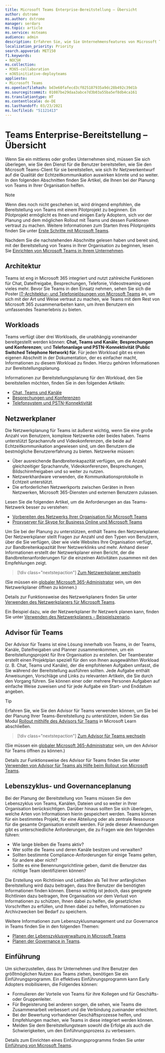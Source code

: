 ```yaml
---
title: Microsoft Teams Enterprise-Bereitstellung – Übersicht
author: dstrome
ms.author: dstrome
manager: serdars
ms.topic: article
ms.service: msteams
audience: admin
description: Erfahren Sie, wie Sie Unternehmensfeatures von Microsoft Teams bereitstellen.
localization_priority: Priority
search.appverid: MET150
f1.keywords:
- NOCSH
ms.collection:
- M365-collaboration
- m365initiative-deployteams
appliesto:
- Microsoft Teams
ms.openlocfilehash: bd3e60fafecd3cf025187935a9dc28b492c39d1b
ms.sourcegitcommit: 01087be29daa3abce7d3b03a55ba5ef8db4ca161
ms.translationtype: HT
ms.contentlocale: de-DE
ms.lasthandoff: 03/23/2021
ms.locfileid: "51121413"
---
```

# <a name="teams-enterprise-deployment-overview"></a>Teams Enterprise-Bereitstellung – Übersicht

Wenn Sie ein mittleres oder großes Unternehmen sind, müssen Sie sich überlegen, wie Sie den Dienst für die Benutzer bereitstellen, wie Sie den Microsoft Teams-Client für sie bereitstellen, wie sich Ihr Netzwerkentwurf auf die Qualität der Echtzeitkommunikation auswirken könnte und so weiter. In den folgenden Abschnitten finden Sie Artikel, die Ihnen bei der Planung von Teams in Ihrer Organisation helfen.

> [!NOTE]
> Wenn dies noch nicht geschehen ist, wird dringend empfohlen, die Bereitstellung von Teams mit einem Pilotprojekt zu beginnen. Ein Pilotprojekt ermöglicht es Ihnen und einigen Early Adoptern, sich vor der Planung und dem möglichen Rollout mit Teams und dessen Funktionen vertraut zu machen. Weitere Informationen zum Starten Ihres Pilotprojekts finden Sie unter [Erste Schritte mit Microsoft Teams](get-started-with-teams-quick-start.md).

Nachdem Sie die nachstehenden Abschnitte gelesen haben und bereit sind, mit der Bereitstellung von Teams in Ihrer Organisation zu beginnen, lesen Sie [Einrichten von Microsoft Teams in Ihrem Unternehmen](deploy-enterprise-setup.md).

## <a name="architecture"></a>Architektur

Teams ist eng in Microsoft 365 integriert und nutzt zahlreiche Funktionen für Chat, Dateifreigabe, Besprechungen, Telefonie, Videostreaming und vieles mehr. Bevor Sie Teams in den Einsatz nehmen, sehen Sie sich die Poster [IT-Architektur- und Telefonielösungen von Microsoft Teams](teams-architecture-solutions-posters.md) an, um sich mit der Art und Weise vertraut zu machen, wie Teams mit dem Rest von Microsoft 365 zusammenarbeiten kann, um ihren Benutzern ein umfassendes Teamerlebnis zu bieten.

## <a name="workloads"></a>Workloads

Teams verfügt über drei Workloads, die unabhängig voneinander bereitgestellt werden können: **Chat, Teams und Kanäle**; **Besprechungen und Konferenzen**; und **Telefonanlage und PSTN-Konnektivität (Public Switched Telephone Network) für**. Für jeden Workload gibt es einen eigenen Abschnitt in der Dokumentation, der es einfacher macht, Informationen zu diesem Workload zu finden. Hierzu gehören Informationen zur Bereitstellungsplanung.

Informationen zur Bereitstellungsplanung für den Workload, den Sie bereitstellen möchten, finden Sie in den folgenden Artikeln:

- [Chat, Teams und Kanäle](deploy-chat-teams-channels-microsoft-teams-landing-page.md)
- [Besprechungen und Konferenzen](deploy-meetings-microsoft-teams-landing-page.md)
- [Telefonsystem und PSTN-Konnektivität](cloud-voice-landing-page.md)

## <a name="network-planner"></a>Netzwerkplaner

Die Netzwerkplanung für Teams ist äußerst wichtig, wenn Sie eine große Anzahl von Benutzern, komplexe Netzwerke oder beides haben. Teams unterstützt Sprachanrufe und Videokonferenzen, die beide auf Echtzeitkommunikation angewiesen sind, um den Benutzern die bestmögliche Benutzererfahrung zu bieten. Netzwerke müssen:

- Über ausreichende Bandbreitenkapazität verfügen, um die Anzahl gleichzeitiger Sprachanrufe, Videokonferenzen, Besprechungen, Bildschirmfreigaben und so weiter zu nutzen.
- Netzwerkhardware verwenden, die Kommunikationsprotokolle in Echtzeit unterstützt.
- Die erforderlichen Netzwerkports zwischen Geräten in Ihren Netzwerken, Microsoft 365-Diensten und externen Benutzern zulassen.

Lesen Sie die folgenden Artikel, um die Anforderungen an das Teams-Netzwerk besser zu verstehen:

- [Vorbereiten des Netzwerks Ihrer Organisation für Microsoft Teams](prepare-network.md)
- [Proxyserver für Skype for Business Online und Microsoft Teams](proxy-servers-for-skype-for-business-online.md)

Um Sie bei der Planung zu unterstützen, enthält Teams den Netzwerkplaner. Der Netzwerkplaner stellt Fragen zur Anzahl und den Typen von Benutzern, über die Sie verfügen, über wie viele Websites Ihre Organisation verfügt, zur Bandbreitenkapazität Ihrer Netzwerklinks und mehr. Anhand dieser Informationen erstellt der Netzwerkplaner einen Bericht, der die Bandbreitenanforderungen für die einzelnen Aktivitäten zusammen mit den Empfehlungen zeigt.

 > [!div class="nextstepaction"]
> [Zum Netzwerkplaner wechseln](https://admin.teams.microsoft.com/networkplanner/organization)

(Sie müssen ein [globaler Microsoft 365-Administrator](/microsoft-365/admin/add-users/about-admin-roles#commonly-used-microsoft-365-admin-center-roles) sein, um den Netzwerkplaner öffnen zu können.)

Details zur Funktionsweise des Netzwerkplaners finden Sie unter [Verwenden des Netzwerkplaners für Microsoft Teams](network-planner.md).

Ein Beispiel dazu, wie der Netzwerkplaner Ihr Netzwerk planen kann, finden Sie unter [Verwenden des Netzwerkplaners – Beispielszenario](tutorial-network-planner-example.yml).

## <a name="teams-advisor"></a>Advisor für Teams

Der Advisor für Teams ist eine Lösung innerhalb von Teams, in der Teams, Kanäle, Dateifreigaben und Planner zusammenkommen, um ein Bereitstellungsprojekt für Ihre Organisation zu erstellen. Der Teamberater erstellt einen Projektplan speziell für den von Ihnen ausgewählten Workload (z. B. Chat, Teams und Kanäle), der die empfohlenen Aufgaben umfasst, die Sie während der Bereitstellung ausführen sollten. Jede Aufgabe enthält Anweisungen, Vorschläge und Links zu relevanten Artikeln, die Sie durch den Vorgang führen. Sie können einer oder mehrere Personen Aufgaben auf einfache Weise zuweisen und für jede Aufgabe ein Start- und Enddatum angeben.

> [!TIP]
> Erfahren Sie, wie Sie den Advisor für Teams verwenden können, um Sie bei der Planung Ihrer Teams-Bereitstellung zu unterstützen, indem Sie das Modul [Rollout mithilfe des Advisors für Teams](/learn/modules/m365-teams-rollout-using-advisor/) in Microsoft Learn abschließen.

> [!div class="nextstepaction"]
> [Zum Advisor für Teams wechseln](https://admin.teams.microsoft.com/teams-deployment)

(Sie müssen ein [globaler Microsoft 365-Administrator](/microsoft-365/admin/add-users/about-admin-roles#commonly-used-microsoft-365-admin-center-roles) sein, um den Advisor für Teams öffnen zu können.)

Details zur Funktionsweise des Advisor für Teams finden Sie unter [Verwenden von Advisor für Teams als Hilfe beim Rollout von Microsoft Teams](use-advisor-teams-roll-out.md).

## <a name="lifecycle-and-governance-planning"></a>Lebenszyklus- und Governanceplanung

Bei der Planung der Bereitstellung von Teams müssen Sie den Lebenszyklus von Teams, Kanälen, Dateien und so weiter in Ihrer Organisation berücksichtigen. Darüber hinaus sollten Sie sich überlegen, welche Arten von Informationen hierin gespeichert werden. Teams können für ein bestimmtes Projekt, für eine Abteilung oder als zentrale Ressource für die gesamte Organisation erstellt werden. Für jede dieser Anwendungen gibt es unterschiedliche Anforderungen, die zu Fragen wie den folgenden führen:

- Wie lange bleiben die Teams aktiv?
- Wer sollte die Teams und deren Kanäle besitzen und verwalten?
- Sollten bestimmte Compliance-Anforderungen für einige Teams gelten, für andere aber nicht?
- Sollte es eine Benennungsrichtlinie geben, damit die Benutzer das richtige Team identifizieren können?

Die Erstellung von Richtlinien und Leitfäden als Teil Ihrer anfänglichen Bereitstellung wird dazu beitragen, dass Ihre Benutzer die benötigten Informationen finden können. Ebenso wichtig ist jedoch, dass geeignete Richtlinien dazu beitragen, Ihre Organisation vor dem Verlust von Informationen zu schützen, Ihnen dabei zu helfen, die gesetzlichen Vorschriften zu erfüllen, und Ihnen dabei zu helfen, Informationen zu Archivzwecken bei Bedarf zu speichern.

Weitere Informationen zum Lebenszyklusmanagement und zur Governance in Teams finden Sie in den folgenden Themen:

- [Planen der Lebenszyklusverwaltung in Microsoft Teams](plan-teams-lifecycle.md)
- [Planen der Governance in Teams](plan-teams-governance.md).

## <a name="adoption"></a>Einführung

Um sicherzustellen, dass Ihr Unternehmen und Ihre Benutzer den größtmöglichen Nutzen aus Teams ziehen, benötigen Sie ein Einführungsprogramm. Ein effektives Einführungsprogramm kann Early Adopters mobilisieren, die Folgendes können:

- Formulieren der Vorteile von Teams für ihre Kollegen und für Geschäfts- oder Gruppenleiter.
- Für Begeisterung bei anderen sorgen, die sehen, wie Teams die Zusammenarbeit verbessert und die Verbindung zueinander erleichtert.
- Bei der Bewertung vorhandener Geschäftsprozesse helfen, und Empfehlungen machen, wie Teams in diese integriert werden können.
- Melden Sie dem Bereitstellungsteam sowohl die Erfolge als auch die Schwierigkeiten, um den Einführungsprozess zu verbessern.

Details zum Einrichten eines Einführungsprogramms finden Sie unter [Einführung von Microsoft Teams](adopt-microsoft-teams-landing-page.md).